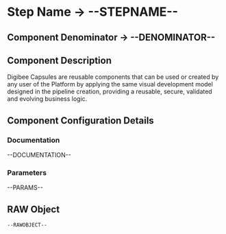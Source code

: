 # Step Name -> --STEPNAME--
## Component Denominator -> --DENOMINATOR--

## Component Description

Digibee Capsules are reusable components that can be used or created by any user of the Platform by applying the same visual development model designed in the pipeline creation, providing a reusable, secure, validated and evolving business logic.

## Component Configuration Details
### Documentation

--DOCUMENTATION--

### Parameters

--PARAMS--

## RAW Object

```
--RAWOBJECT--
```